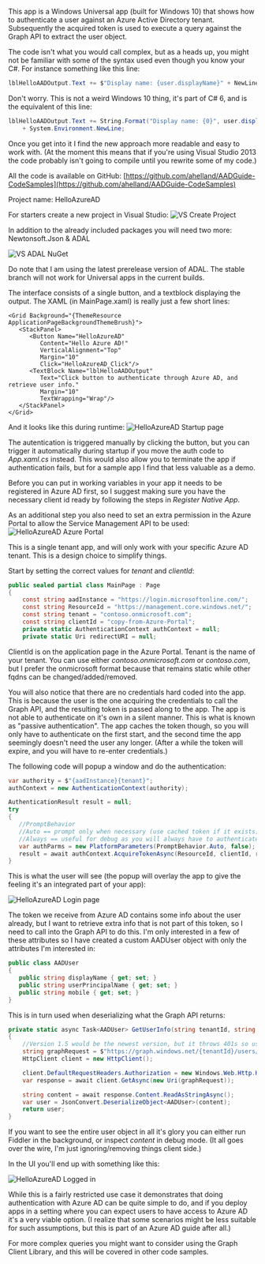 ﻿<properties
	pageTitle="HelloAzureAD (Universal App)"
	description="How to build a Windows Universal app authenticating a client through Azure AD."
	slug="helloazuread"
    order="400"
	keywords="Azure AD, AAD, Integration, Identity, Web App, AAD App Registration"
/>

This app is a Windows Universal app (built for Windows 10) that shows how to authenticate a user against an Azure Active Directory tenant. Subsequently the acquired token is used to execute a query against the Graph API to extract the user object. 

The code isn't what you would call complex, but as a heads up, you might not be familiar with some of the syntax used even though you know your C#.
For instance something like this line: 
```cs
lblHelloAADOutput.Text += $"Display name: {user.displayName}" + NewLine;
```

Don't worry. This is not a weird Windows 10 thing, it's part of C# 6, and is the equivalent of this line:
```cs
lblHelloAADOutput.Text += String.Format("Display name: {0}", user.displayName) 
    + System.Environment.NewLine;
```

Once you get into it I find the new approach more readable and easy to work with. (At the moment this means that if you're using Visual Studio 2013 the code probably isn't going to compile until you rewrite some of my code.)

All the code is available on GitHub:
[https://github.com/ahelland/AADGuide-CodeSamples](https://github.com/ahelland/AADGuide-CodeSamples)

Project name: HelloAzureAD

For starters create a new project in Visual Studio:
![VS Create Project](_assets/HelloAzureAD_01.PNG)

In addition to the already included packages you will need two more: Newtonsoft.Json &amp; ADAL

![VS ADAL NuGet](_assets/HelloAzureAD_02.PNG)

Do note that I am using the latest prerelease version of ADAL. The stable branch will not work for Universal apps in the current builds.

The interface consists of a single button, and a textblock displaying the output. The XAML (in MainPage.xaml) is really just a few short lines:
```xaml
<Grid Background="{ThemeResource ApplicationPageBackgroundThemeBrush}">
   <StackPanel>
      <Button Name="HelloAzureAD" 
         Content="Hello Azure AD!" 
         VerticalAlignment="Top" 
         Margin="10" 
         Click="HelloAzureAD_Click"/>
      <TextBlock Name="lblHelloAADOutput" 
         Text="Click button to authenticate through Azure AD, and retrieve user info." 
         Margin="10" 
         TextWrapping="Wrap"/>
   </StackPanel>
</Grid>
```
And it looks like this during runtime:
![HelloAzureAD Startup page](_assets/HelloAzureAD_03.PNG)

The autentication is triggered manually by clicking the button, but you can trigger it automatically during startup if you move the auth code to _App.xaml.cs_ instead. This would also allow you to terminate the app if authentication fails, but for a sample app I find that less valuable as a demo.

Before you can put in working variables in your app it needs to be registered in Azure AD first, so I suggest making sure you have the necessary client id ready by following the steps in _Register Native App_.

As an additional step you also need to set an extra permission in the Azure Portal to allow the Service Management API to be used:
![HelloAzureAD Azure Portal](_assets/HelloAzureAD_04.PNG)

This is a single tenant app, and will only work with your specific Azure AD tenant. This is a design choice to simplify things.

Start by setting the correct values for _tenant_ and _clientId_:
```cs
public sealed partial class MainPage : Page
{
    const string aadInstance = "https://login.microsoftonline.com/";
    const string ResourceId = "https://management.core.windows.net/";
    const string tenant = "contoso.onmicrosoft.com";
    const string clientId = "copy-from-Azure-Portal";
    private static AuthenticationContext authContext = null;
    private static Uri redirectURI = null;
```

ClientId is on the application page in the Azure Portal. Tenant is the name of your tenant. You can use either _contoso.onmicrosoft.com_ or _contoso.com_, but I prefer the onmicrosoft format because that remains static while other fqdns can be changed/added/removed.

You will also notice that there are no credentials hard coded into the app. This is because the user is the one acquiring the credentials to call the Graph API, and the resulting token is passed along to the app. The app is not able to authenticate on it's own in a silent manner. This is what is known as "passive authentication". The app caches the token though, so you will only have to authenticate on the first start, and the second time the app seemingly doesn't need the user any longer. (After a while the token will expire, and you will have to re-enter credentials.)

The following code will popup a window and do the authentication:
```cs
var authority = $"{aadInstance}{tenant}";
authContext = new AuthenticationContext(authority);

AuthenticationResult result = null;
try
{
   //PromptBehavior
   //Auto == prompt only when necessary (use cached token if it exists)
   //Always == useful for debug as you will always have to authenticate
   var authParms = new PlatformParameters(PromptBehavior.Auto, false);
   result = await authContext.AcquireTokenAsync(ResourceId, clientId, redirectURI, authParms);
}
```

This is what the user will see (the popup will overlay the app to give the feeling it's an integrated part of your app):

![HelloAzureAD Login page](_assets/HelloAzureAD_05.PNG)

The token we receive from Azure AD contains some info about the user already, but I want to retrieve extra info that is not part of this token, so I need to call into the Graph API to do this.
I'm only interested in a few of these attributes so I have created a custom AADUser object with only the attributes I'm interested in:
```cs
public class AADUser
{
   public string displayName { get; set; }
   public string userPrincipalName { get; set; }
   public string mobile { get; set; }
}
```

This is in turn used when deserializing what the Graph API returns:
```cs
private static async Task<AADUser> GetUserInfo(string tenantId, string userId, string token)
{
    //Version 1.5 would be the newest version, but it throws 401s so using older version in meantime
    string graphRequest = $"https://graph.windows.net/{tenantId}/users/{userId}?api-version=2013-11-08";
    HttpClient client = new HttpClient();

    client.DefaultRequestHeaders.Authorization = new Windows.Web.Http.Headers.HttpCredentialsHeaderValue("Bearer", token);
    var response = await client.GetAsync(new Uri(graphRequest));

    string content = await response.Content.ReadAsStringAsync();
    var user = JsonConvert.DeserializeObject<AADUser>(content);
    return user;
}
```

If you want to see the entire user object in all it's glory you can either run Fiddler in the background, or inspect _content_ in debug mode. (It all goes over the wire, I'm just ignoring/removing things client side.)

In the UI you'll end up with something like this:

![HelloAzureAD Logged in](_assets/HelloAzureAD_06.PNG)

While this is a fairly restricted use case it demonstrates that doing authentication with Azure AD can be quite simple to do, and if you deploy apps in a setting where you can expect users to have access to Azure AD it's a very viable option. (I realize that some scenarios might be less suitable for such assumptions, but this is part of an Azure AD guide after all.) 

For more complex queries you might want to consider using the Graph Client Library, and this will be covered in other code samples.